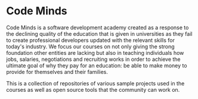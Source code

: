 # Code Minds

Code Minds is a software development academy created as a response to the declining quality of the education that is given in universities as they fail to create professional developers updated with the relevant skills for today's industry. We focus our courses on not only giving the strong foundation other entities are lacking but also in teaching individuals how jobs, salaries, negotiations and recruiting works in order to achieve the ultimate goal of why they pay for an education: be able to make money to provide for themselves and their families.

This is a collection of repositories of various sample projects used in the courses as well as open source tools that the community can work on.
